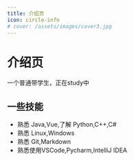```yaml
---
title: 介绍页
icon: circle-info
# cover: /assets/images/cover3.jpg
---
```


# 介绍页

一个普通带学生，正在study中

## 一些技能

- 熟悉 Java,Vue,了解 Python,C++,C#
- 熟悉 Linux,Windows
- 熟悉 Git,Markdown
- 熟悉使用VSCode,Pycharm,IntelliJ IDEA
